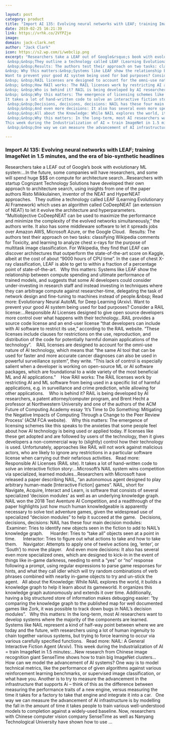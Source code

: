 ```yaml
---

layout: post
category: product
title: "Import AI 135: Evolving neural networks with LEAF; training ImageNet in 1.5 minutes, and the era of bio-synthetic headlines"
date: 2019-02-25 16:21:39
link: https://vrhk.co/2VfPZje
image: 
domain: jack-clark.net
author: "Jack Clark"
icon: https://s2.wp.com/i/webclip.png
excerpt: "Researchers take a LEAF out of Google&rsquo;s book with evolutionary ML system:&hellip;In the future, some companies will have researchers, and some will spend huge $$$ on compute for architecture search&hellip;Researchers with startup Cognizant Technology Solutions have developed their own approach to architecture search, using insights from one of the paper authors Risto Miikkulainen, inventor of the NEAT and HyperNEAT approaches.
 &nbsp;&nbsp;They outline a technology called LEAF (Learning Evolutionary AI Framework) which uses an algorithm called CoDeepNEAT (an extension of NEAT) to let it evolve the architecture and hyperparameters. &ldquo;Multiobjective CoDeepNEAT can be used to maximize the performance and minimize the complexity of the evolved networks simultaneously,&rdquo; the authors write. It also has some middleware software to let it spreads jobs over Amazon AWS, Microsoft Azure, or the Google Cloud.
 &nbsp;&nbsp;Results: The authors test their approach on two tasks: classifying Wikipedia comments for Toxicity, and learning to analyze chest x-rays for the purpose of multitask image classification. For Wikipedia, they find that LEAF can discover architectures that outperform the state-of-the-art score on Kaggle, albeit at the cost of about &ldquo;9000 hours of CPU time&rdquo;. In the case of chest X-ray classification, LEAF is able to get to within a fraction of a percentage point of state-of-the-art.
&nbsp; Why this matters:&nbsp;Systems like LEAF show the relationship between compute spending and ultimate performance of trained models, and suggests that some AI developers could consider under-investing in research staff and instead investing in techniques where they can arbitrage compute against researcher-time, delegating the task of network design and fine-tuning to machines instead of people.\&nbsp; Read more: Evolutionary Neural AutoML for Deep Learning (Arxiv).
Want to prevent your good AI system being used for bad purposes? Consider a RAIL license:&hellip;Responsible AI Licenses designed to give open source developers more control over what happens with their technology&hellip;RAIL provides a source code license and an end-user license &ldquo;that developers can include with AI software to restrict its use,&rdquo; according to the RAIL website. &ldquo;These licenses include clauses for restrictions on the use, reproduction, and distribution of the code for potentially harmful domain applications of the technology&rdquo;.
&nbsp; &nbsp;RAIL licenses are designed to account for the omni-use nature of AI technology, which means that &ldquo;the same AI tool that can be used for faster and more accurate cancer diagnoses can also be used in powerful surveillance system&rdquo;, they write. &ldquo;This lack of control is especially salient when a developer is working on open-source ML or AI software packages, which are foundational to a wide variety of the most beneficial ML and AI applications.&rdquo;
&nbsp; &nbsp;How RAIl works: The RAIL licenses work by restricting AI and ML software from being used in a specific list of harmful applications, e.g. in surveillance and crime prediction, while allowing for other applications.
&nbsp; &nbsp;Who is behind it? RAIL is being developed by AI researchers, a patent attorney/computer program, and Brent Hecht a professor at Northwestern University and one of the authors of the ACM Future of Computing Academy essay &lsquo;It&rsquo;s Time to Do Something: Mitigating the Negative Impacts of Computing Through a Change to the Peer Review Process&rsquo; (ACM FCA website).
&nbsp; &nbsp;Why this matters: The emergence of licensing schemes like this speaks to the anxieties that some people feel about how AI technology is being used or applied today. If licenses like these get adopted and are followed by users of the technology, then it gives developers a non-commercial way to (slightly) control how their technology is used. Unfortunately, approaches like RAIL will not work against malicious actors, who are likely to ignore any restrictions in a particular software license when carrying out their nefarious activities. &nbsp;&nbsp;Read more: Responsible AI Licenses (RAIL site).
It takes a lot of hand-written code to solve an interactive fiction story:&hellip;Microsoft&rsquo;s NAIL system wins competition via specialized, learned modules&hellip;Researchers with Microsoft have released a paper describing NAIL, &ldquo;an autonomous agent designed to play arbitrary human-made [Interactive Fiction] games&rdquo;. NAIL, short for Navigate, Acquire, Interact and Learn, is software that consists of several specialized &lsquo;decision modules&rsquo; as well as an underlying knowledge graph. NAIL won the 2018 Text Aventure AI Competition, and a readthrough of the paper highlights just how much human knowledgeable is apparently necessary to solve text adventure games, given the widespread use of specialized &ldquo;decision modules&rdquo; to help it succeed at the game.
 &nbsp;&nbsp;Decisions, decisions, decisions: NAIL has these four main decision modules:&nbsp; &nbsp; &nbsp;Examiner: Tries to identify new objects seen in the fiction to add to NAIL&rsquo;s knowledge graph. &nbsp;&nbsp;&nbsp;&nbsp;&nbsp;Hoarder: Tries to &ldquo;take all&rdquo; objects seen at a point in time. &nbsp;&nbsp;&nbsp;&nbsp;&nbsp;Interactor: Tries to figure out what actions to take and how to take them.&nbsp; &nbsp; &nbsp;Navigator: Attempts to apply one of twelve actions (eg, &lsquo;enter&rsquo;, or &lsquo;South&rsquo;) to move the player.
 &nbsp;&nbsp;And even more decisions: It also has several even more specialized ones, which are designed to kick-in in the event of things like in-game darkness, needing to emit a &ldquo;yes&rdquo; or &ldquo;no&rdquo; response following a prompt, using regular expressions to parse game responses for hints, and what they call idler which will try random combinations of verb phrases combined with nearby in-game objects to try and un-stick the agent.
 &nbsp;&nbsp;All about the Knowledge: While NAIL explores the world, it builds a knowledge graph to help it learn about its gameworld. It organizes this knowledge graph autonomously and extends it over time. Additionally, having a big structured store of information makes debugging easier: &ldquo;by comparing the knowledge graph to the published map for well documented games like Zork, it was possible to track down bugs in NAIL&rsquo;s decision modules&rdquo;.
 &nbsp;&nbsp;Why this matters: In the long-term, most AI researchers want to develop systems where the majority of the components are learned. Systems like NAIL represent a kind of half-way point between where we are today and the future, with researchers using a lot of human ingenuity to chain together various systems, but trying to force learning to occur via various carefully specified functions.&nbsp; &nbsp;Read more: NAIL: A General Interactive Fiction Agent (Arxiv).
This week during the Industrialization of AI = train ImageNet in 1.5 minutes:&hellip;New research from Chinese image recognition giant SenseTime shows how to train big ImageNet clusters&hellip;How can we model the advancement of AI systems? One way is to model technical metrics, like the performance of given algorithms against various reinforcement learning benchmarks, or supervised image classification, or what have you. Another is to try to measure the advancement in the infrastructure that supports Ai &ndash; think of this as the difference between measuring the performance traits of a new engine, versus measuring the time it takes for a factory to take that engine and integrate it into a car.
 &nbsp;&nbsp;One way we can measure the advancement of AI infrastructure is by modelling the fall in the amount of time it takes people to train various well-understood models to completion against a widely-used baseline. Now, researchers with Chinese computer vision company SenseTime as well as Nanyang Technological University have shown how to use …"

---
```


### Import AI 135: Evolving neural networks with LEAF; training ImageNet in 1.5 minutes, and the era of bio-synthetic headlines

Researchers take a LEAF out of Google&rsquo;s book with evolutionary ML system:&hellip;In the future, some companies will have researchers, and some will spend huge $$$ on compute for architecture search&hellip;Researchers with startup Cognizant Technology Solutions have developed their own approach to architecture search, using insights from one of the paper authors Risto Miikkulainen, inventor of the NEAT and HyperNEAT approaches.
 &nbsp;&nbsp;They outline a technology called LEAF (Learning Evolutionary AI Framework) which uses an algorithm called CoDeepNEAT (an extension of NEAT) to let it evolve the architecture and hyperparameters. &ldquo;Multiobjective CoDeepNEAT can be used to maximize the performance and minimize the complexity of the evolved networks simultaneously,&rdquo; the authors write. It also has some middleware software to let it spreads jobs over Amazon AWS, Microsoft Azure, or the Google Cloud.
 &nbsp;&nbsp;Results: The authors test their approach on two tasks: classifying Wikipedia comments for Toxicity, and learning to analyze chest x-rays for the purpose of multitask image classification. For Wikipedia, they find that LEAF can discover architectures that outperform the state-of-the-art score on Kaggle, albeit at the cost of about &ldquo;9000 hours of CPU time&rdquo;. In the case of chest X-ray classification, LEAF is able to get to within a fraction of a percentage point of state-of-the-art.
&nbsp; Why this matters:&nbsp;Systems like LEAF show the relationship between compute spending and ultimate performance of trained models, and suggests that some AI developers could consider under-investing in research staff and instead investing in techniques where they can arbitrage compute against researcher-time, delegating the task of network design and fine-tuning to machines instead of people.\&nbsp; Read more: Evolutionary Neural AutoML for Deep Learning (Arxiv).
Want to prevent your good AI system being used for bad purposes? Consider a RAIL license:&hellip;Responsible AI Licenses designed to give open source developers more control over what happens with their technology&hellip;RAIL provides a source code license and an end-user license &ldquo;that developers can include with AI software to restrict its use,&rdquo; according to the RAIL website. &ldquo;These licenses include clauses for restrictions on the use, reproduction, and distribution of the code for potentially harmful domain applications of the technology&rdquo;.
&nbsp; &nbsp;RAIL licenses are designed to account for the omni-use nature of AI technology, which means that &ldquo;the same AI tool that can be used for faster and more accurate cancer diagnoses can also be used in powerful surveillance system&rdquo;, they write. &ldquo;This lack of control is especially salient when a developer is working on open-source ML or AI software packages, which are foundational to a wide variety of the most beneficial ML and AI applications.&rdquo;
&nbsp; &nbsp;How RAIl works: The RAIL licenses work by restricting AI and ML software from being used in a specific list of harmful applications, e.g. in surveillance and crime prediction, while allowing for other applications.
&nbsp; &nbsp;Who is behind it? RAIL is being developed by AI researchers, a patent attorney/computer program, and Brent Hecht a professor at Northwestern University and one of the authors of the ACM Future of Computing Academy essay &lsquo;It&rsquo;s Time to Do Something: Mitigating the Negative Impacts of Computing Through a Change to the Peer Review Process&rsquo; (ACM FCA website).
&nbsp; &nbsp;Why this matters: The emergence of licensing schemes like this speaks to the anxieties that some people feel about how AI technology is being used or applied today. If licenses like these get adopted and are followed by users of the technology, then it gives developers a non-commercial way to (slightly) control how their technology is used. Unfortunately, approaches like RAIL will not work against malicious actors, who are likely to ignore any restrictions in a particular software license when carrying out their nefarious activities. &nbsp;&nbsp;Read more: Responsible AI Licenses (RAIL site).
It takes a lot of hand-written code to solve an interactive fiction story:&hellip;Microsoft&rsquo;s NAIL system wins competition via specialized, learned modules&hellip;Researchers with Microsoft have released a paper describing NAIL, &ldquo;an autonomous agent designed to play arbitrary human-made [Interactive Fiction] games&rdquo;. NAIL, short for Navigate, Acquire, Interact and Learn, is software that consists of several specialized &lsquo;decision modules&rsquo; as well as an underlying knowledge graph. NAIL won the 2018 Text Aventure AI Competition, and a readthrough of the paper highlights just how much human knowledgeable is apparently necessary to solve text adventure games, given the widespread use of specialized &ldquo;decision modules&rdquo; to help it succeed at the game.
 &nbsp;&nbsp;Decisions, decisions, decisions: NAIL has these four main decision modules:&nbsp; &nbsp; &nbsp;Examiner: Tries to identify new objects seen in the fiction to add to NAIL&rsquo;s knowledge graph. &nbsp;&nbsp;&nbsp;&nbsp;&nbsp;Hoarder: Tries to &ldquo;take all&rdquo; objects seen at a point in time. &nbsp;&nbsp;&nbsp;&nbsp;&nbsp;Interactor: Tries to figure out what actions to take and how to take them.&nbsp; &nbsp; &nbsp;Navigator: Attempts to apply one of twelve actions (eg, &lsquo;enter&rsquo;, or &lsquo;South&rsquo;) to move the player.
 &nbsp;&nbsp;And even more decisions: It also has several even more specialized ones, which are designed to kick-in in the event of things like in-game darkness, needing to emit a &ldquo;yes&rdquo; or &ldquo;no&rdquo; response following a prompt, using regular expressions to parse game responses for hints, and what they call idler which will try random combinations of verb phrases combined with nearby in-game objects to try and un-stick the agent.
 &nbsp;&nbsp;All about the Knowledge: While NAIL explores the world, it builds a knowledge graph to help it learn about its gameworld. It organizes this knowledge graph autonomously and extends it over time. Additionally, having a big structured store of information makes debugging easier: &ldquo;by comparing the knowledge graph to the published map for well documented games like Zork, it was possible to track down bugs in NAIL&rsquo;s decision modules&rdquo;.
 &nbsp;&nbsp;Why this matters: In the long-term, most AI researchers want to develop systems where the majority of the components are learned. Systems like NAIL represent a kind of half-way point between where we are today and the future, with researchers using a lot of human ingenuity to chain together various systems, but trying to force learning to occur via various carefully specified functions.&nbsp; &nbsp;Read more: NAIL: A General Interactive Fiction Agent (Arxiv).
This week during the Industrialization of AI = train ImageNet in 1.5 minutes:&hellip;New research from Chinese image recognition giant SenseTime shows how to train big ImageNet clusters&hellip;How can we model the advancement of AI systems? One way is to model technical metrics, like the performance of given algorithms against various reinforcement learning benchmarks, or supervised image classification, or what have you. Another is to try to measure the advancement in the infrastructure that supports Ai &ndash; think of this as the difference between measuring the performance traits of a new engine, versus measuring the time it takes for a factory to take that engine and integrate it into a car.
 &nbsp;&nbsp;One way we can measure the advancement of AI infrastructure is by modelling the fall in the amount of time it takes people to train various well-understood models to completion against a widely-used baseline. Now, researchers with Chinese computer vision company SenseTime as well as Nanyang Technological University have shown how to use …